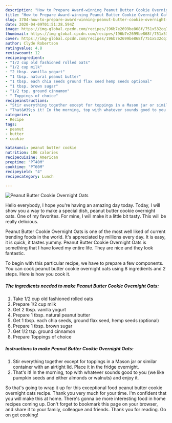 ```yaml
---
description: "How to Prepare Award-winning Peanut Butter Cookie Overnight Oats"
title: "How to Prepare Award-winning Peanut Butter Cookie Overnight Oats"
slug: 3704-how-to-prepare-award-winning-peanut-butter-cookie-overnight-oats
date: 2020-04-09T01:51:28.594Z
image: https://img-global.cpcdn.com/recipes/196b7e2699be868f/751x532cq70/peanut-butter-cookie-overnight-oats-recipe-main-photo.jpg
thumbnail: https://img-global.cpcdn.com/recipes/196b7e2699be868f/751x532cq70/peanut-butter-cookie-overnight-oats-recipe-main-photo.jpg
cover: https://img-global.cpcdn.com/recipes/196b7e2699be868f/751x532cq70/peanut-butter-cookie-overnight-oats-recipe-main-photo.jpg
author: Clyde Robertson
ratingvalue: 4.8
reviewcount: 12
recipeingredient:
- "1/2 cup old fashioned rolled oats"
- "1/2 cup milk"
- "2 tbsp. vanilla yogurt"
- "1 tbsp. natural peanut butter"
- "1 tbsp. each chia seeds ground flax seed hemp seeds optional"
- "1 tbsp. brown sugar"
- "1/2 tsp. ground cinnamon"
- " Toppings of choice"
recipeinstructions:
- "Stir everything together except for toppings in a Mason jar or similar container with an airtight lid. Place it in the fridge overnight."
- "That&#39;s it! In the morning, top with whatever sounds good to you (we like pumpkin seeds and either almonds or walnuts) and enjoy it."
categories:
- Recipe
tags:
- peanut
- butter
- cookie

katakunci: peanut butter cookie 
nutrition: 186 calories
recipecuisine: American
preptime: "PT40M"
cooktime: "PT60M"
recipeyield: "4"
recipecategory: Lunch

---
```



![Peanut Butter Cookie Overnight Oats](https://img-global.cpcdn.com/recipes/196b7e2699be868f/751x532cq70/peanut-butter-cookie-overnight-oats-recipe-main-photo.jpg)

Hello everybody, I hope you're having an amazing day today. Today, I will show you a way to make a special dish, peanut butter cookie overnight oats. One of my favorites. For mine, I will make it a little bit tasty. This will be really delicious.



Peanut Butter Cookie Overnight Oats is one of the most well liked of current trending foods in the world. It's appreciated by millions every day. It is easy, it is quick, it tastes yummy. Peanut Butter Cookie Overnight Oats is something that I have loved my entire life. They are nice and they look fantastic.


To begin with this particular recipe, we have to prepare a few components. You can cook peanut butter cookie overnight oats using 8 ingredients and 2 steps. Here is how you cook it.

<!--inarticleads1-->

##### The ingredients needed to make Peanut Butter Cookie Overnight Oats:

1. Take 1/2 cup old fashioned rolled oats
1. Prepare 1/2 cup milk
1. Get 2 tbsp. vanilla yogurt
1. Prepare 1 tbsp. natural peanut butter
1. Get 1 tbsp. each chia seeds, ground flax seed, hemp seeds (optional)
1. Prepare 1 tbsp. brown sugar
1. Get 1/2 tsp. ground cinnamon
1. Prepare  Toppings of choice




<!--inarticleads2-->

##### Instructions to make Peanut Butter Cookie Overnight Oats:

1. Stir everything together except for toppings in a Mason jar or similar container with an airtight lid. Place it in the fridge overnight.
1. That&#39;s it! In the morning, top with whatever sounds good to you (we like pumpkin seeds and either almonds or walnuts) and enjoy it.




So that's going to wrap it up for this exceptional food peanut butter cookie overnight oats recipe. Thank you very much for your time. I'm confident that you will make this at home. There's gonna be more interesting food in home recipes coming up. Don't forget to bookmark this page on your browser, and share it to your family, colleague and friends. Thank you for reading. Go on get cooking!
